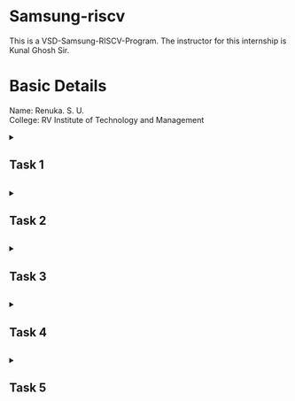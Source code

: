 # Samsung-riscv
This is a VSD-Samsung-RISCV-Program. The instructor for this internship is Kunal Ghosh Sir.

# Basic Details
Name: Renuka. S. U.  
College: RV Institute of Technology and Management  

<details>
<summary><h2>Task 1<h2></summary>
<br>
Install all the essential tools required such as Ubuntu on VMBox. Perform a sum to n numbers C program and generate the RISC-V object dump along with -O1 and Ofast compiler optimization flags. 

  <h4>Virtual Machine Working:</h4>

![VMbox_work Image](https://github.com/Tech-Hades/samsung-riscv/raw/main/Task1/VMbox_work.png)

<h4>Code for sum upto n numbers C program:</h4>

![Sum_code Image](https://github.com/Tech-Hades/samsung-riscv/raw/main/Task1/Sum_code.png)

<h4>Sum upto n numbers C program output:</h4>

![sum_op Image](https://github.com/Tech-Hades/samsung-riscv/raw/main/Task1/sum_op.png)

<h4>Sum upto n numbers C program using RISC-V:</h4>

![sum_riscv Image](https://github.com/Tech-Hades/samsung-riscv/raw/main/Task1/sum_riscv.png)

<h4>Sum upto n numbers C program using RISC-V O1 optimization:</h4>

![sum_riscv_mainadd01 Image](https://github.com/Tech-Hades/samsung-riscv/raw/main/Task1/sum_riscv_mainadd01.png)

<h4>Sum upto n numbers C program using RISC-V Ofast optimization:</h4>

![sum_riscv_mainaddfast Image](https://github.com/Tech-Hades/samsung-riscv/raw/main/Task1/sum_riscv_mainaddfast.png)

</details>

<details>
<summary><h2>Task 2<h2></summary>
<br>
Run SPIKE simulation. A factorial C program is compiled and the same steps is followed to run object dump for each optimization flags and SPIKE simulation. 

<h4>SPIKE simulation of sum upto n numbers C program - O1 optimization:</h4>

![Simulation_O1 Image](https://github.com/Tech-Hades/samsung-riscv/raw/main/Task%202/Simulation_O1.png)

<h4>SPIKE simulation of sum upto n numbers C program - Ofast optimization:</h4>

![Simulation_Ofast Image](https://github.com/Tech-Hades/samsung-riscv/raw/main/Task%202/Simulation_Ofast.png)

<h4>Factorial C program output:</h4>  

![fact_op Image](https://github.com/Tech-Hades/samsung-riscv/raw/main/Task%202/fact_op.png)

<h4>Factorial C program using RISC-V:</h4>

![fact_riscv Image](https://github.com/Tech-Hades/samsung-riscv/raw/main/Task%202/fact_riscv.png)

<h4>Factorial C program using RISC-V O1 optimization:</h4>

![fact_riscv_mainaddO1 Image](https://github.com/Tech-Hades/samsung-riscv/raw/main/Task%202/fact_riscv_mainaddO1.png)

<h4>Factorial C program using RISC-V Ofast optimization:</h4>

![fact_riscv_mainaddOfast Image](https://github.com/Tech-Hades/samsung-riscv/raw/main/Task%202/fact_riscv_mainaddOfast.png)

<h4>SPIKE simulation of factorial C program - O1 optimization:</h4>

![fact_spike_O1 Image](https://github.com/Tech-Hades/samsung-riscv/raw/main/Task%202/fact_spike_O1.png)

<h4>SPIKE simulation of factorial C program - Ofast optimization:</h4>

![fact_spike_Ofast Image](https://github.com/Tech-Hades/samsung-riscv/raw/main/Task%202/fact_spike_Ofast.png)

</details>
  
<details>
<summary><h2>Task 3<h2></summary>
<br>
Instruction types - RISC-V instructions are classified into different types based on their field structure. Each type consists of specific fields, such as opcode, funct3, funct7, immediate values, and register identifiers. 

### **R-type: Register type**
Used for arithmetic and logic operations where all operands are in registers.  
- **Fields**:  
  | **Bits** | **Field**   | **Description**             |
  |----------|-------------|-----------------------------|
  | 0–6      | `opcode`    | Operation code             |
  | 7–11     | `rd`        | Destination register        |
  | 12–14    | `funct3`    | Function code (operation)   |
  | 15–19    | `rs1`       | Source register 1           |
  | 20–24    | `rs2`       | Source register 2           |
  | 25–31    | `funct7`    | Function code (extension)   |

**Example**: `add x1, x2, x3`  
  - `opcode`: 0110011  
  - `funct3`: 000  
  - `funct7`: 0000000  

### **I-type: Immediate type**
Used for arithmetic, logical, load, and immediate operations.  
- **Fields**:  
  | **Bits** | **Field**   | **Description**             |
  |----------|-------------|-----------------------------|
  | 0–6      | `opcode`    | Operation code             |
  | 7–11     | `rd`        | Destination register        |
  | 12–14    | `funct3`    | Function code (operation)   |
  | 15–19    | `rs1`       | Source register 1           |
  | 20–31    | `imm[11:0]` | Immediate value (12 bits)   |

**Example**: `addi x1, x2, -5`  
  - `opcode`: 0010011  
  - `funct3`: 000  

### **S-type: Store type**
Used for store operations (e.g., storing data to memory).  
- **Fields**:  
  | **Bits** | **Field**       | **Description**               |
  |----------|-----------------|-------------------------------|
  | 0–6      | `opcode`        | Operation code               |
  | 7–11     | `imm[4:0]`      | Immediate (low bits)         |
  | 12–14    | `funct3`        | Function code (operation)    |
  | 15–19    | `rs1`           | Source register 1 (address)  |
  | 20–24    | `rs2`           | Source register 2 (data)     |
  | 25–31    | `imm[11:5]`     | Immediate (high bits)        |

**Example**: `sw x2, 8(x1)`  
  - `opcode`: 0100011  
  - `funct3`: 010  

### **B-type: Branch type**
Used for conditional branches.  
- **Fields**:  
  | **Bits** | **Field**       | **Description**               |
  |----------|-----------------|-------------------------------|
  | 0–6      | `opcode`        | Operation code               |
  | 7–11     | `imm[11]`       | Immediate bit 11 (sign bit)  |
  | 12–14    | `funct3`        | Function code (operation)    |
  | 15–19    | `rs1`           | Source register 1            |
  | 20–24    | `rs2`           | Source register 2            |
  | 25–30    | `imm[10:5]`     | Immediate bits 10–5          |
  | 31       | `imm[12]`       | Immediate bit 12             |

**Example**: `beq x1, x2, offset`  
  - `opcode`: 1100011  
  - `funct3`: 000  

### **U-type: Upper immediate type**
Used for operations involving upper 20 bits of immediate data.  
- **Fields**:  
  | **Bits** | **Field**       | **Description**               |
  |----------|-----------------|-------------------------------|
  | 0–6      | `opcode`        | Operation code               |
  | 7–11     | `rd`            | Destination register          |
  | 12–31    | `imm[31:12]`    | Immediate value (upper 20 bits) |

**Example**: `lui x1, 0x12345`  
  - `opcode`: 0110111  

### **J-type: Jump type**
Used for jump operations.  
- **Fields**:  
  | **Bits** | **Field**       | **Description**               |
  |----------|-----------------|-------------------------------|
  | 0–6      | `opcode`        | Operation code               |
  | 7–11     | `rd`            | Destination register          |
  | 12–19    | `imm[19:12]`    | Immediate bits 19–12          |
  | 20       | `imm[11]`       | Immediate bit 11              |
  | 21–30    | `imm[10:1]`     | Immediate bits 10–1           |
  | 31       | `imm[20]`       | Immediate bit 20 (sign bit)   |

**Example**: `jal x1, offset`  
  - `opcode`: 1101111

<details>
<summary><h3>Machine Code:<h3></summary>
<br>
  
![obj_dump_O1 Image](https://github.com/Tech-Hades/samsung-riscv/raw/main/Task%203/obj_dump_O1.png)

### **1. Instruction: `addi sp, sp, -32`**
- **Machine Code**: `fe010113`
- **Instruction Type**: I-type  
- **Opcode**: `0010011` (bits [6:0])  
- **Immediate**: `1111111111110000` (-32 in two's complement)  
- **rs1**: `00010` (sp = x2)  
- **funct3**: `000` (add immediate)  
- **rd**: `00010` (sp = x2)

### **2. Instruction: `sd ra, 24(sp)`**
- **Machine Code**: `01113223`
- **Instruction Type**: S-type  
- **Opcode**: `0100011` (bits [6:0])  
- **Immediate**: `00000000011000` (24 split across bits [31:25] and [11:7])  
- **rs1**: `00010` (sp = x2)  
- **rs2**: `00001` (ra = x1)  
- **funct3**: `011` (store doubleword)

### **3. Instruction: `li s1, 16`**
- **Machine Code**: `01000513`
- **Instruction Type**: I-type  
- **Pseudo-instruction**: `li` maps to `addi s1, zero, 16`  
- **Opcode**: `0010011` (bits [6:0])  
- **Immediate**: `00000000001000` (16 in decimal)  
- **rs1**: `00000` (zero = x0)  
- **funct3**: `000` (add immediate)  
- **rd**: `01001` (s1 = x9)

### **4. Instruction: `mv a0, s0`**
- **Machine Code**: `00040513`
- **Instruction Type**: I-type  
- **Pseudo-instruction**: `mv` maps to `addi a0, s0, 0`  
- **Opcode**: `0010011` (bits [6:0])  
- **Immediate**: `00000000000000` (0 in decimal)  
- **rs1**: `01000` (s0 = x8)  
- **funct3**: `000` (add immediate)  
- **rd**: `00101` (a0 = x10)

### **5. Instruction: `jal ra, 101e0 <__muldi3>`**
- **Machine Code**: `0ac000ef`
- **Instruction Type**: J-type  
- **Opcode**: `1101111` (bits [6:0])  
- **Immediate**: `00000010101100` (address offset for 101e0 in decimal)  
- **rd**: `00001` (ra = x1)

### **6. Instruction: `sext.w a1, a0`**
- **Machine Code**: `0005059b`  
- **Instruction Type**: R-type  
- **Opcode**: `0011011` (bits [6:0])  
- **funct7**: `0000000` (bits [31:25])  
- **rs1**: `00101` (a0 = x10)  
- **funct3**: `000` (sign-extend word)  
- **rd**: `01011` (a1 = x11)

### **7. Instruction: `addiw s0, s0, 1`**
- **Machine Code**: `00140093`
- **Instruction Type**: I-type  
- **Opcode**: `0011011` (bits [6:0])  
- **Immediate**: `00000000000001` (1 in decimal)  
- **rs1**: `01000` (s0 = x8)  
- **funct3**: `000` (add immediate word)  
- **rd**: `01000` (s0 = x8)

### **8. Instruction: `bne s0, s1, 101a0 <main+0x1c>`**
- **Machine Code**: `fe941ae3`
- **Instruction Type**: B-type  
- **Opcode**: `1100011` (bits [6:0])  
- **Immediate**: `00000111011110` (address offset for main+0x1c in decimal)  
- **rs1**: `01000` (s0 = x8)  
- **rs2**: `01001` (s1 = x9)  
- **funct3**: `001` (branch not equal)

### **9. Instruction: `andi a3, a1, 1`**
- **Machine Code**: `0015f693`
- **Instruction Type**: I-type  
- **Opcode**: `0010011` (bits [6:0])  
- **Immediate**: `00000000000001` (1 in decimal)  
- **rs1**: `01011` (a1 = x11)  
- **funct3**: `111` (AND immediate)  
- **rd**: `00111` (a3 = x14)

### **10. Instruction: `beqz a3, 101f4 <__muldi3+0x14>`**
- **Machine Code**: `00068663`
- **Instruction Type**: B-type  
- **Pseudo-instruction**: `beqz` maps to `beq a3, zero, 101f4`  
- **Opcode**: `1100011` (bits [6:0])  
- **Immediate**: `00000000001100` (address offset for 101f4 in decimal)  
- **rs1**: `00111` (a3 = x14)  
- **rs2**: `00000` (zero = x0)  
- **funct3**: `000` (branch equal)

### **11. Instruction: `add a0, a0, a2`**
- **Machine Code**: `00c50533`
- **Instruction Type**: R-type  
- **Opcode**: `0110011` (bits [6:0])  
- **funct7**: `0000000` (bits [31:25])  
- **rs1**: `00110` (a2 = x12)  
- **rs2**: `00101` (a0 = x10)  
- **funct3**: `000` (add)  
- **rd**: `00101` (a0 = x10)

### **12. Instruction: `srli a1, a1, 0x1`**
- **Machine Code**: `00105593`
- **Instruction Type**: I-type  
- **Opcode**: `0010011` (bits [6:0])  
- **funct7**: `0000000` (bits [31:25])  
- **Immediate**: `00000000000001` (1 in decimal)  
- **rs1**: `01011` (a1 = x11)  
- **funct3**: `101` (shift right logical immediate)  
- **rd**: `01011` (a1 = x11)

### **13. Instruction: `slli a2, a2, 0x1`**
- **Machine Code**: `00161613`
- **Instruction Type**: I-type  
- **Opcode**: `0010011` (bits [6:0])  
- **funct7**: `0000000` (bits [31:25])  
- **Immediate**: `00000000000001` (1 in decimal)  
- **rs1**: `00110` (a2 = x12)  
- **funct3**: `001` (shift left logical immediate)  
- **rd**: `00110` (a2 = x12)

### **14. Instruction: `bnez a1, 101e8 <__muldi3+0x8>`**
- **Machine Code**: `fe0596e3`
- **Instruction Type**: B-type  
- **Pseudo-instruction**: `bnez` maps to `bne a1, zero, 101e8`  
- **Opcode**: `1100011` (bits [6:0])  
- **Immediate**: `11111111110000` (address offset for 101e8 in decimal)  
- **rs1**: `01011` (a1 = x11)  
- **rs2**: `00000` (zero = x0)  
- **funct3**: `001` (branch not equal)

### **15. Instruction: `ret`**
- **Machine Code**: `00008067`
- **Instruction Type**: I-type  
- **Opcode**: `1100011` (bits [6:0])  
- **funct3**: `000`  
- **rd**: `00000`  
- **rs1**: `00001` (ra = x1)
</details>
</details>  

<details>
<summary><h2>Task 4<h2></summary>
<br>
A simulation environment (iverilog, gtkwave) is set up and the functional simulation of the RISC-V core Verilog netlist and testbench is run and the functional correctness of the core is checked by observing the output waveform.  

<h4>Verilog netlist code: </h4>  

[Verilog netlist code](https://github.com/Tech-Hades/samsung-riscv/blob/main/Task%204/Verilog%20netlist%20code)

<h4>Verilog testbench code: </h4>  

  [Verilog testbench code](https://github.com/Tech-Hades/samsung-riscv/blob/main/Task%204/Verilog%20testbench%20code)

<h4>GTKWave analyzer: </h4>  

![Working Image](https://github.com/Tech-Hades/samsung-riscv/raw/main/Task%204/Working.png)

### Output Waveforms

### **1. Instruction: `ADD R6, R2, R1`**  
![1_Add Image](https://github.com/Tech-Hades/samsung-riscv/raw/main/Task%204/1_Add.png)

### **2. Instruction: `SUB R7, R1, R2`**  
![2_Sub Image](https://github.com/Tech-Hades/samsung-riscv/raw/main/Task%204/2_Sub.png)

### **3. Instruction: `AND R8, R1, R3`**  
![3_And Image](https://github.com/Tech-Hades/samsung-riscv/raw/main/Task%204/3_And.png)

### **4. Instruction: `OR R9, R2, R5`**  
![4_Or Image](https://github.com/Tech-Hades/samsung-riscv/raw/main/Task%204/4_Or.png)

### **5. Instruction: `XOR R10, R1, R4`**  
![5_Xor Image](https://github.com/Tech-Hades/samsung-riscv/raw/main/Task%204/5_Xor.png)

### **6. Instruction: `SLT R1, R2, R4`**  
![6_Slt Image](https://github.com/Tech-Hades/samsung-riscv/raw/main/Task%204/6_Slt.png)

### **7. Instruction: `ADDI R12, R4, 5`**  
![7_Addi Image](https://github.com/Tech-Hades/samsung-riscv/raw/main/Task%204/7_Addi.png)

### **8. Instruction: `BEQ R0, R0, 15`**  
![8_Beq Image](https://github.com/Tech-Hades/samsung-riscv/raw/main/Task%204/8_Beq.png)

### **9. Instruction: `BNE R0, R1, 20`**  
![9_Bne Image](https://github.com/Tech-Hades/samsung-riscv/raw/main/Task%204/9_Bne.png)

### **10. Instruction: `SLL R15, R1, R2`**  
![10_Sll Image](https://github.com/Tech-Hades/samsung-riscv/raw/main/Task%204/10_Sll.png)
</details>  

<details>
<summary><h2>Task 5<h2></summary>
<br>
<h2>Object Detection System Using VSD Squadron Mini</h2>

### Overview
This project demonstrates the implementation of an **Object Detection System** using the **VSD Squadron Mini**, a RISC-V-based SoC development kit. The system identifies objects and measures their distance using an ultrasonic sonar sensor, with real-time visual output displayed on an OLED. This setup highlights the practical application of digital logic and RISC-V architecture in executing distance measurement and is programmed using **Processing** software.

### Components Required
- **VSD Squadron Mini Board (RISC-V-based)**  
- **Ultrasonic Sonar Sensor (e.g., HC-SR04)**  
- **Servo Motor**  
- **Breadboard**  
- **Jumper Wires**  
- **Display Module (e.g., OLED or LCD)**  

### Hardware Connections
![Circuit Diagram](https://github.com/Tech-Hades/samsung-riscv/raw/main/Task%205/Circuit_diagram.png)

#### **Inputs**
1. **Ultrasonic Sensor (HC-SR04)**:  
   - **Trigger Pin (PD4):** GPIO pin (output) to send ultrasonic pulses.  
   - **Echo Pin (PD3):** GPIO pin (input) to receive reflected signals.  
   - **VCC:** 3.3V power supply.  
   - **GND:** Ground.  

#### **Outputs**
1. **Servo Motor**:  
   - **Control Pin (PD2):** PWM-enabled GPIO pin for angle control.  
   - **VCC:** 3.3V power supply.  
   - **GND:** Ground.  

2. **OLED Display**:  
   - **SDA (PC1):** I2C data line.  
   - **SCL (PC2):** I2C clock line.  
   - **VCC:** 3.3V power supply.  
   - **GND:** Ground.  

### Truth Table for the Object Detection System

| **Distance Measured (cm)** | **Servo Motor PWM Duty Cycle** | **OLED Display Output**      | **System Behavior**                          |
|-----------------------------|--------------------------------|-------------------------------|---------------------------------------------|
| `< 15 cm`                  | 95%                           | `"Distance: X.XX cm"`        | - Servo moves to indicate object presence.  |
|                             |                                |                               | - OLED shows the distance.                  |
|                             |                                |                               | - Alert: Object detected below threshold.   |
| `>= 15 cm`                 | 10%                           | `"Distance: X.XX cm"`        | - Servo resets to default position.         |
|                             |                                |                               | - OLED shows the distance.                  |

### System Explanation

#### 1. **Threshold (15 cm)**
- **Distance < 15 cm**:
  - Servo motor rotates to a specified position (95% duty cycle).
  - OLED displays the distance with an alert for object detection.
- **Distance >= 15 cm**:
  - Servo motor resets to the default position (10% duty cycle).
  - OLED displays the measured distance.

#### 2. **OLED Display**
- Shows real-time distance readings from the ultrasonic sensor.
- Updates every second.

#### 3. **PWM Duty Cycle**
- Controls the angle of the servo motor based on the measured distance.

### How to Program? 
  [Object Detection Code](https://github.com/Tech-Hades/samsung-riscv/blob/main/Task%205/Object%20detection%20Code)
